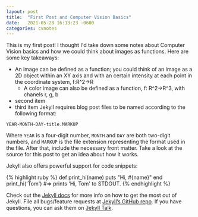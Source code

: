 ```yaml
---
layout: post
title:  "First Post and Computer Vision Basics"
date:   2021-05-28 16:13:23 -0600
categories: cvnotes
---
```

This is my first post! I thought I'd take down some notes about Computer Vision basics and how we could think about images as functions. Here are some key takeaways:

*  An image can be defined as a function; you could think of an image as a 2D object within an XY axis and with an certain intensity at each point in the coordinate system, f:R^2->R
    * A color image can also be defined as a function, f: R^2->R^3, with chanels r, g, b
*  second item
*  third item
Jekyll requires blog post files to be named according to the following format:

`YEAR-MONTH-DAY-title.MARKUP`

Where `YEAR` is a four-digit number, `MONTH` and `DAY` are both two-digit numbers, and `MARKUP` is the file extension representing the format used in the file. After that, include the necessary front matter. Take a look at the source for this post to get an idea about how it works.

Jekyll also offers powerful support for code snippets:

{% highlight ruby %}
def print_hi(name)
  puts "Hi, #{name}"
end
print_hi('Tom')
#=> prints 'Hi, Tom' to STDOUT.
{% endhighlight %}

Check out the [Jekyll docs][jekyll-docs] for more info on how to get the most out of Jekyll. File all bugs/feature requests at [Jekyll’s GitHub repo][jekyll-gh]. If you have questions, you can ask them on [Jekyll Talk][jekyll-talk].

[jekyll-docs]: https://jekyllrb.com/docs/home
[jekyll-gh]:   https://github.com/jekyll/jekyll
[jekyll-talk]: https://talk.jekyllrb.com/
